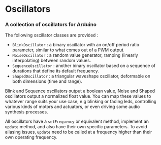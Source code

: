 # Oscillators

### A collection of oscillators for Arduino

The following oscillator classes are provided :

* `BlinkOscillator` : a binary oscillator with an on/off period ratio parameter, similar to what comes out of a PWM output.
* `NoiseOscillator` : a random value generator, ramping (linearly interpolating) between random values.
* `SequenceOscillator` : another binary oscillator based on a sequence of durations that define its default frequency.
* `ShapedOscillator` : a triangular waveshape oscillator, deformable on both dimensions (time and range).

Blink and Sequence oscillators output a boolean value, Noise and Shaped oscillators output a normalized float value.
You can map these values to whatever range suits your use case, e.g blinking or fading leds, controlling various kinds of motors and actuators, or even driving some audio synthesis processes.

All oscillators have a `setFrequency` or equivalent method, implement an `update` method, and also have their own specific parameters.
To avoid aliasing issues, `update` need to be called at a frequency higher than their own operating frequency.
